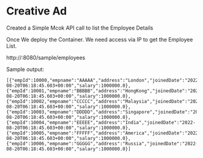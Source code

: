 # Creative Ad

Created a Simple Mcok API call to list the Employee Details

Once We deploy the Container. We need access via IP to get the Employee List.

http://<ip>:8080/sample/employees 

Sample output:
~~~~~~~~
[{"empId":10000,"empname":"AAAAA","address":"London","joinedDate":"2022-08-20T06:18:45.603+00:00","salary":1000000.0},{"empId":10001,"empname":"BBBBB","address":"HongKong","joinedDate":"2022-08-20T06:18:45.603+00:00","salary":1000000.0},{"empId":10002,"empname":"CCCCC","address":"Malaysia","joinedDate":"2022-08-20T06:18:45.603+00:00","salary":1000000.0},{"empId":10003,"empname":"DDDDD","address":"Singapore","joinedDate":"2022-08-20T06:18:45.603+00:00","salary":1000000.0},{"empId":10004,"empname":"EEEEE","address":"India","joinedDate":"2022-08-20T06:18:45.603+00:00","salary":1000000.0},{"empId":10005,"empname":"FFFFF","address":"America","joinedDate":"2022-08-20T06:18:45.603+00:00","salary":1000000.0},{"empId":10006,"empname":"GGGGG","address":"Russia","joinedDate":"2022-08-20T06:18:45.603+00:00","salary":1000000.0}]
